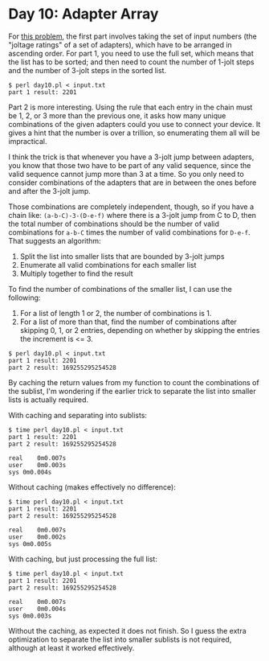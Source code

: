 # Day 10: Adapter Array

For [this problem](https://adventofcode.com/2020/day/10), the first part
involves taking the set of input numbers (the "joltage ratings" of a set of
adapters), which have to be arranged in ascending order. For part 1, you
need to use the full set, which means that the list has to be sorted; and
then need to count the number of 1-jolt steps and the number of 3-jolt steps
in the sorted list.

```
$ perl day10.pl < input.txt 
part 1 result: 2201
```

Part 2 is more interesting. Using the rule that each entry in the chain must
be 1, 2, or 3 more than the previous one, it asks how many unique
combinations of the given adapters could you use to connect your device. It
gives a hint that the number is over a trillion, so enumerating them all
will be impractical.

I think the trick is that whenever you have a 3-jolt jump between adapters,
you know that those two have to be part of any valid sequence, since the
valid sequence cannot jump more than 3 at a time. So you only need to
consider combinations of the adapters that are in between the ones before
and after the 3-jolt jump.

Those combinations are completely independent, though, so if you have a
chain like: `(a-b-C)-3-(D-e-f)` where there is a 3-jolt jump from C to D,
then the total number of combinations should be the number of valid
combinations for `a-b-C` times the number of valid combinations for `D-e-f`.
That suggests an algorithm:

1. Split the list into smaller lists that are bounded by 3-jolt jumps
2. Enumerate all valid combinations for each smaller list
3. Multiply together to find the result

To find the number of combinations of the smaller list, I can use the
following:

1. For a list of length 1 or 2, the number of combinations is 1.
2. For a list of more than that, find the number of combinations after
   skipping 0, 1, or 2 entries, depending on whether by skipping the entries
   the increment is <= 3.

```
$ perl day10.pl < input.txt 
part 1 result: 2201
part 2 result: 169255295254528
```

By caching the return values from my function to count the combinations of
the sublist, I'm wondering if the earlier trick to separate the list into
smaller lists is actually required.

With caching and separating into sublists:
```
$ time perl day10.pl < input.txt 
part 1 result: 2201
part 2 result: 169255295254528

real	0m0.007s
user	0m0.003s
sys	0m0.004s
```

Without caching (makes effectively no difference):
```
$ time perl day10.pl < input.txt 
part 1 result: 2201
part 2 result: 169255295254528

real	0m0.007s
user	0m0.002s
sys	0m0.005s
```

With caching, but just processing the full list:
```
$ time perl day10.pl < input.txt 
part 1 result: 2201
part 2 result: 169255295254528

real	0m0.007s
user	0m0.004s
sys	0m0.003s
```

Without the caching, as expected it does not finish. So I guess the extra
optimization to separate the list into smaller sublists is not required,
although at least it worked effectively.
